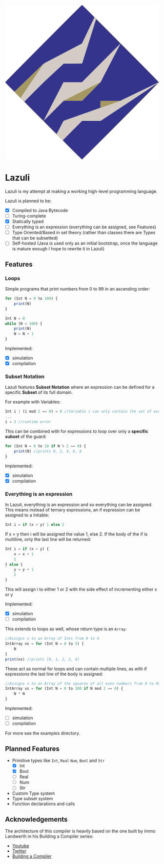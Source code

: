 ![](logo.svg)
# Lazuli

Lazuli is my attempt at making a working high-level programming language.

Lazuli is planned to be:
- [x] Compiled to Java Bytecode
- [ ] Turing-complete
- [x] Statically typed
- [ ] Everything is an expression (everything can be assigned, see Features)
- [ ] Type Oriented/Based in set theory (rather than classes there are Types that can be subsetted)
- [ ] Self-hosted (Java is used only as an initial bootstrap, once the language is mature enough I hope to rewrite it in Lazuli)

## Features

### Loops

Simple programs that print numbers from 0 to 99 in an ascending order:

```javascript
for (Int N = 0 to 100) {
    print(N)
}
```

```javascript
Int N = 0
while (N < 100) {
    print(N)
    N = N + 1
}
```

Implemented:
   - [x] simulation
   - [x] compilation

### Subset Notation

Lazuli features **Subset Notation** where an expression can be defined for a specific **Subset** of its full domain. 

For example with Variables:

```javascript
Int i | (i mod 2 == 0) = 0 //Variable i can only contain the set of even integers
...
i = 3 //runtime error
```

This can be combined with for expressions to loop over only a **specific subset** of the guard:

```javascript
for (Int N = 0 to 10 if N % 2 == 0) {
    print(N) //prints 0, 2, 4, 6, 8
}
```

Implemented:
   - [x] simulation
   - [x] compilation

### Everything is an expression

In Lazuli, everything is an expression and so everything can be assigned. This means instead of ternary expressions, an if expression can be assigned to a Intiable:

```javascript
Int i = if (x > y) 1 else 2
```
If x > y then i will be assigned the value 1, else 2. If the body of the if is multiline, only the last line will be returned:

```javascript
Int i = if (x > y) {
    x = x + 1
    1
} else {
    y = y + 1
    2
}
```
This will assign i to either 1 or 2 with the side effect of incrementing either x or y

Implemented:
   - [x] simulation
   - [ ] compilation
   
This extends to loops as well, whose return type is an `Array`:

```javascript
//Assigns x to an Array of Ints from 0 to 4
IntArray ns = for (Int N = 0 to 5) {
    N
}
print(ns) //prints [0, 1, 2, 3, 4]
```

These act as normal for loops and can contain multiple lines, as with if expressions the last line of the body is assigned:

```javascript
//Assigns x to an Array of the squares of all even numbers from 0 to 99
IntArray xs = for (Int N = 0 to 100 if N mod 2 == 0) {
    N * N
}
```

Implemented:
   - [ ] simulation
   - [ ] compilation
   
For more see the examples directory.
   
## Planned Features

- Primitive types like `Int`, `Real` `Num`, `Bool` and `Str` 
    - [x] Int 
    - [x] Bool 
    - [ ] Real 
    - [ ] Num
    - [ ] Str
    
- Custom Type system
- Type subset system
- Function declarations and calls

## Acknowledgements

The architecture of this compiler is heavily based on the one built by Immo Landwerth in his Building a Compiler series:
- [Youtube](https://www.youtube.com/c/ImmoLandwerth)
- [Twitter](https://twitter.com/terrajobst)
- [Building a Compiler](https://www.youtube.com/playlist?list=PLRAdsfhKI4OWNOSfS7EUu5GRAVmze1t2y)
